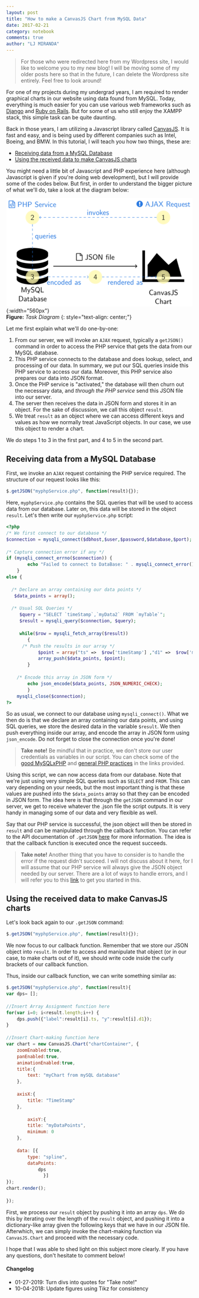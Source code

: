 ```yaml
---
layout: post
title: "How to make a CanvasJS Chart from MySQL Data"
date: 2017-02-21
category: notebook
comments: true
author: "LJ MIRANDA"
---
```


> For those who were redirected here from my Wordpress site, I would like to welcome you to my new blog! I will be moving some of my older posts here so that in the future,  I can delete the Wordpress site entirely. Feel free to look around!

For one of my projects during my undergrad years, I am required to render
graphical charts in our website using data found from MySQL. Today,
everything is much easier for you can use various web frameworks such as
[Django](https://www.djangoproject.com/) and [Ruby on
Rails](http://rubyonrails.org/). But for some of us who still enjoy the XAMPP
stack, this simple task can be quite daunting.

Back in those years, I am utilizing a Javascript library called
[CanvasJS](http://canvasjs.com/). It is fast and easy, and is being used by
different companies such as Intel, Boeing, and BMW. In this tutorial, I will
teach you how two things, these are:

- [Receiving data from a MySQL Database](#receive)
- [Using the received data to make CanvasJS charts](#chart)

You might need a little bit of Javascript and PHP experience here (although
Javascript is given if you're doing web development), but I will provide some
of the codes below. But first, in order to understand the bigger picture of
what we'll do, take a look at the diagram below:

![Diagram](/assets/png/tuts/canvasjstogui.png){:width="560px"}  
__Figure:__ _Task Diagram_
{: style="text-align: center;"}

Let me first explain what we'll do one-by-one:
1. From our server, we will invoke an `AJAX` request, typically a `getJSON()` command in order to access the PHP service that gets the data from our MySQL database.
2. This PHP service connects to the database and does lookup, select, and processing of our data. In summary, we put our SQL queries inside this PHP service to access our data. Moreover, this PHP service also prepares our data into JSON format.
3. Once the PHP service is "activated," the database will then churn out the necessary data, and _through the PHP service_ send this JSON file into our server.
4. The server then receives the data in JSON form and stores it in an object. For the sake of discussion, we call this object `result`.
5. We treat `result` as an object where we can access different keys and values as how we normally treat JavaScript objects. In our case, we use this object to render a chart.

We do steps 1 to 3 in the first part, and 4 to 5 in the second part.

## <a name="receive"></a> Receiving data from a MySQL Database

First, we invoke an `AJAX` request containing the PHP service required. The
structure of our request looks like this:

```javascript
$.getJSON("myphpService.php", function(result){});
```

Here, `myphpService.php` contains the SQL queries that will be used to access
data from our database. Later on, this data will be stored in the object
`result`. Let's then write our `myphpService.php` script:

```php
<?php
/* We first connect to our database */
$connection = mysqli_connect($dbhost,$user,$password,$database,$port);

/* Capture connection error if any */
if (mysqli_connect_errno($connection)) {
        echo "Failed to connect to DataBase: " . mysqli_connect_error();
    }
else {

  /* Declare an array containing our data points */
   $data_points = array();

  /* Usual SQL Queries */
     $query = "SELECT `timeStamp`,`myData2` FROM `myTable`";
     $result = mysqli_query($connection, $query);

     while($row = mysqli_fetch_array($result))
        {        
      /* Push the results in our array */
            $point = array("ts" =>  $row['timeStamp'] ,"d1" =>  $row['myData1']);
            array_push($data_points, $point);
        }

    /* Encode this array in JSON form */
        echo json_encode($data_points, JSON_NUMERIC_CHECK);
        }
    mysqli_close($connection);
?>
```

So as usual, we connect to our database using `mysqli_connect()`. What we
then do is that we declare an array containing our data points, and using SQL
queries, we store the desired data in the variable `$result`. We then push
everything inside our array, and encode the array in JSON form using
`json_encode`. Do not forget to close the connection once you're done!

> **Take note!** Be mindful that in practice, we don't store our user credentials
> as variables in our script. You can check some of the [good MySQLxPHP](https://www.binpress.com/tutorial/using-php-with-mysql-the-right-way/17)
> and [general PHP practices](https://phpbestpractices.org/) in the links
> provided.

Using this script, we can now access data from our database. Note that we're
just using very simple SQL queries such as `SELECT` and `FROM`. This can vary
depending on your needs, but the most important thing is that these values
are pushed into the `$data_points` array so that they can be encoded in JSON
form. The idea here is that through the `getJSON` command in our server, we
get to receive whatever the .json file the script outputs. It is very handy
in managing some of our data and very flexible as well.

Say that our PHP service is successful, the json object will then be stored
in `result` and can be manipulated through the callback function. You can
refer to the API documentation of `.getJSON`
[here](http://api.jquery.com/jquery.getjson/) for more information. The idea
is that the callback function is executed once the request succeeds.

> **Take note!** Another thing that you have to consider is to handle the error
> if the request didn't succeed. I will not discuss about it here, for I will
> assume that our PHP service will always give the JSON object needed by our
> server. There are a lot of ways to handle errors, and I will refer you to
> this [link](http://stackoverflow.com/questions/1740218/error-handling-in-getjson-calls")
> to get you started in this.

## <a name="chart"></a> Using the received data to make CanvasJS charts

Let's look back again to our `.getJSON` command:

```javascript
$.getJSON("myphpService.php", function(result){});
```

We now focus to our callback function. Remember that we store our JSON object
into `result`. In order to access and manipulate that object (or in our case,
to make charts out of it), we should write code inside the curly brackets of
our callback function.

Thus, inside our callback function, we can write something similar as:

```javascript
$.getJSON("myphpService.php", function(result){
var dps= [];

//Insert Array Assignment function here
for(var i=0; i<result.length;i++) {
    dps.push({"label":result[i].ts, "y":result[i].d1});
}

//Insert Chart-making function here
var chart = new CanvasJS.Chart("chartContainer", {
    zoomEnabled:true,
    panEnabled:true,
    animationEnabled:true,
    title:{
        text: "myChart from mySQL database"
    },

    axisX:{
        title: "TimeStamp"
    },

        axisY:{
        title: "myDataPoints",
        minimum: 0
    },

    data: [{
        type: "spline",
        dataPoints:
            dps
              }]
});
chart.render();

});
```
First, we process our `result` object by pushing it into an array `dps`. We
do this by iterating over the length of the `result` object, and pushing it
into a dictionary-like array given the following keys that we have in our
JSON file. Afterwhich, we can simply invoke the chart-making function via
`CanvasJS.Chart` and proceed with the necessary code.

I hope that I was able to shed light on this subject more clearly. If you
have any questions, don't hesitate to comment below!

#### Changelog

* 01-27-2019: Turn divs into quotes for "Take note!" 
* 10-04-2018: Update figures using Tikz for consistency

